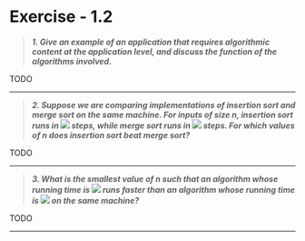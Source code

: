 # Exercise - 1.2

> **_1. Give an example of an application that requires algorithmic content at the application level, and discuss the function of the algorithms involved\._**

TODO

---

> **_2. Suppose we are comparing implementations of insertion sort and merge sort on the same machine. For inputs of size n, insertion sort runs in <img src="https://render.githubusercontent.com/render/math?math=8 * n* n"> steps, while merge sort runs in <img src="https://render.githubusercontent.com/render/math?math=64*{n%20lgn}"> steps. For which values of n does insertion sort beat merge sort?_**

TODO

---

> **_3. What is the smallest value of n such that an algorithm whose running time is <img src="https://render.githubusercontent.com/render/math?math=100 * n* n"> runs faster than an algorithm whose running time is <img src="https://render.githubusercontent.com/render/math?math=2^{n}"> on the same machine?_**

TODO

---

